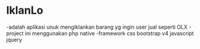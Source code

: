 # IklanLo
-adalah aplikasi unuk mengiklankan barang yg ingin user jual seperti OLX
-project ini menggunakan php native
-framework css bootstrap v4
javascript jquery
